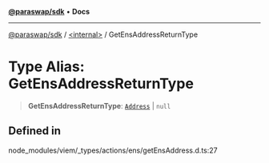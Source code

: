 [**@paraswap/sdk**](../../README.md) • **Docs**

***

[@paraswap/sdk](../../globals.md) / [\<internal\>](../README.md) / GetEnsAddressReturnType

# Type Alias: GetEnsAddressReturnType

> **GetEnsAddressReturnType**: [`Address`](Address.md) \| `null`

## Defined in

node\_modules/viem/\_types/actions/ens/getEnsAddress.d.ts:27
